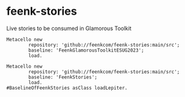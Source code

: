 # feenk-stories
Live stories to be consumed in Glamorous Toolkit

```
Metacello new		repository: 'github://feenkcom/feenk-stories:main/src';		baseline: 'FeenkGlamorousToolkitESUG2023';		load.

```



```
Metacello new		repository: 'github://feenkcom/feenk-stories:main/src';		baseline: 'FeenkStories';		load.
#BaselineOfFeenkStories asClass loadLepiter.

```